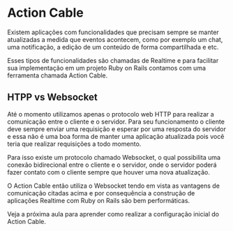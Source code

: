 # Action Cable

Existem aplicações com funcionalidades que precisam sempre se manter atualizadas a medida que eventos acontecem, como por exemplo um chat, uma notificação, a edição de um conteúdo de forma compartilhada e etc. 

Esses tipos de funcionalidades são chamadas de Realtime e para facilitar sua implementação em um projeto Ruby on Rails contamos com uma ferramenta chamada Action Cable.



## HTPP vs Websocket

Até o momento utilizamos apenas o protocolo web HTTP para realizar a comunicação entre o cliente e o servidor. Para seu funcionamento o cliente deve sempre enviar uma requisição e esperar por uma resposta do servidor e essa não é uma boa forma de manter uma aplicação atualizada pois você teria que realizar requisições a todo momento.

Para isso existe um protocolo chamado Websocket, o qual possibilita uma conexão bidirecional entre o cliente e o servidor, onde o servidor poderá fazer contato com o cliente sempre que houver uma nova atualização.

O Action Cable então utiliza o Websocket tendo em vista as vantagens de comunicação citadas acima e por consequência a construção de aplicações Realtime com Ruby on Rails são bem performáticas.



Veja a próxima aula para aprender como realizar a configuração inicial do Action Cable.


